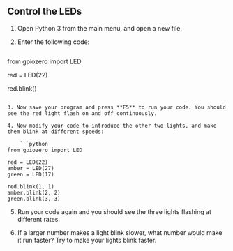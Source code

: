 ## Control the LEDs

1. Open Python 3 from the main menu, and open a new file.

2. Enter the following code:
    
    ```python
from gpiozero import LED

red = LED(22)

red.blink()
```

3. Now save your program and press **F5** to run your code. You should see the red light flash on and off continuously.

4. Now modify your code to introduce the other two lights, and make them blink at different speeds:
    
    ```python
from gpiozero import LED

red = LED(22)
amber = LED(27)
green = LED(17)

red.blink(1, 1)
amber.blink(2, 2)
green.blink(3, 3)
```

5. Run your code again and you should see the three lights flashing at different rates.

6. If a larger number makes a light blink slower, what number would make it run faster? Try to make your lights blink faster.